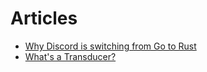 # Articles

- [Why Discord is switching from Go to Rust](https://blog.discord.com/why-discord-is-switching-from-go-to-rust-a190bbca2b1f)
- [What's a Transducer?](https://raganwald.com/2017/04/30/transducers.html)
